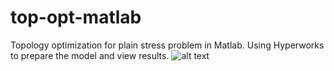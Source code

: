 # top-opt-matlab
Topology optimization for plain stress problem in Matlab. Using Hyperworks to prepare the model and view results.
![alt text](top-opt-matlab/docs/matlab_topo_2.JPG)
